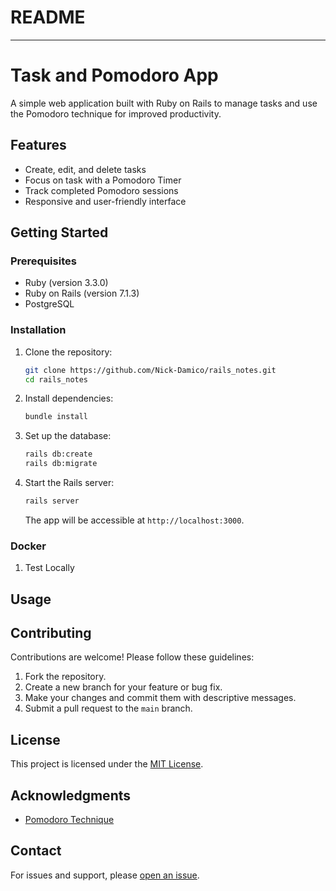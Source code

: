 # README

---

# Task and Pomodoro App

A simple web application built with Ruby on Rails to manage tasks and use the Pomodoro technique for improved productivity.

## Features

- Create, edit, and delete tasks
- Focus on task with a Pomodoro Timer
- Track completed Pomodoro sessions
- Responsive and user-friendly interface

## Getting Started

### Prerequisites

- Ruby (version 3.3.0)
- Ruby on Rails (version 7.1.3)
- PostgreSQL

### Installation

1. Clone the repository:

   ```bash
   git clone https://github.com/Nick-Damico/rails_notes.git
   cd rails_notes
   ```

2. Install dependencies:

   ```bash
   bundle install
   ```

3. Set up the database:

   ```bash
   rails db:create
   rails db:migrate
   ```

4. Start the Rails server:

   ```bash
   rails server
   ```

   The app will be accessible at `http://localhost:3000`.

### Docker

1. Test Locally

## Usage

## Contributing

Contributions are welcome! Please follow these guidelines:

1. Fork the repository.
2. Create a new branch for your feature or bug fix.
3. Make your changes and commit them with descriptive messages.
4. Submit a pull request to the `main` branch.

## License

This project is licensed under the [MIT License](LICENSE).

## Acknowledgments

- [Pomodoro Technique](https://en.wikipedia.org/wiki/Pomodoro_Technique)

## Contact

For issues and support, please [open an issue](https://github.com/yourusername/task-pomodoro-app/issues).
